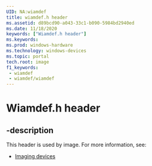 ```yaml
---
UID: NA:wiamdef
title: wiamdef.h header
ms.assetid: d89bcd90-a043-33c1-b090-5984bd2940ed
ms.date: 11/18/2020
keywords: ["Wiamdef.h header"]
ms.keywords: 
ms.prod: windows-hardware
ms.technology: windows-devices
ms.topic: portal
tech.root: image
f1_keywords:
 - wiamdef
 - wiamdef/wiamdef
---
```


# Wiamdef.h header

## -description

This header is used by image. For more information, see:

- [Imaging devices](../_image/index.md)<br><br>
